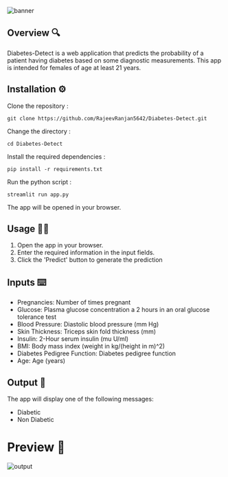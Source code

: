 ![banner](https://github.com/RajeevRanjan5642/diabetes-prediction/blob/main/images/banner.png)

## Overview 🔍
Diabetes-Detect is a web application that predicts the probability of a patient having diabetes based on some diagnostic measurements. This app is intended for females of age at least 21 years.

## Installation ⚙️
Clone the repository :

    git clone https://github.com/RajeevRanjan5642/Diabetes-Detect.git

Change the directory :

    cd Diabetes-Detect

Install the required dependencies :

    pip install -r requirements.txt

Run the python script :

    streamlit run app.py
The app will be opened in your browser.

## Usage 👨‍💻
1. Open the app in your browser.
2. Enter the required information in the input fields.
3. Click the 'Predict' button to generate the prediction

## Inputs ⌨️
- Pregnancies: Number of times pregnant
- Glucose: Plasma glucose concentration a 2 hours in an oral glucose tolerance test
- Blood Pressure: Diastolic blood pressure (mm Hg)
- Skin Thickness: Triceps skin fold thickness (mm)
- Insulin: 2-Hour serum insulin (mu U/ml)
- BMI: Body mass index (weight in kg/(height in m)^2)
- Diabetes Pedigree Function: Diabetes pedigree function
- Age: Age (years)

## Output 🌟
The app will display one of the following messages:
- Diabetic
- Non Diabetic
  
# Preview 👀
![output](https://github.com/RajeevRanjan5642/diabetes-prediction/blob/main/images/output.png)
